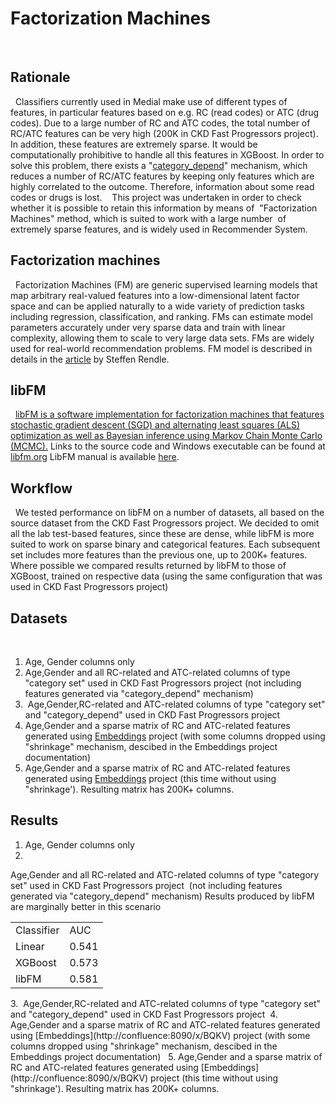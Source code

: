 # Factorization Machines
 
## Rationale
 
Classifiers currently used in Medial make use of different types of features, in particular features based on e.g. RC (read codes) or ATC (drug codes).
Due to a large number of RC and ATC codes, the total number of RC/ATC features can be very high (200K in CKD Fast Progressors project).
In addition, these features are extremely sparse.
It would be computationally prohibitive to handle all this features in XGBoost.
In order to solve this problem, there exists a "[category_depend](/Infrastructure%20Home%20Page/Feature%20Generator%20Practical%20Guide)" mechanism, which reduces a number of RC/ATC features by keeping only features which are highly correlated to the outcome.
Therefore, information about some read codes or drugs is lost. 
 
This project was undertaken in order to check whether it is possible to retain this information by means of  "Factorization Machines" method,
which is suited to work with a large number  of extremely sparse features, and is widely used in Recommender System. 
 
## Factorization machines
 
Factorization Machines (FM) are generic supervised learning models that map arbitrary real-valued features into a low-dimensional latent factor space and can be applied naturally to a wide variety of prediction tasks including regression, classification, and ranking. FMs can estimate model parameters accurately under very sparse data and train with linear complexity, allowing them to scale to very large data sets. FMs are widely used for real-world recommendation problems.
FM model is described in details in the [article](https://www.csie.ntu.edu.tw/~b97053/paper/Rendle2010FM.pdf) by Steffen Rendle.
## libFM
 
[libFM is a software implementation for factorization machines that features stochastic gradient descent (SGD) and alternating least squares (ALS) optimization as well as Bayesian inference using Markov Chain Monte Carlo (MCMC).](http://www.libfm.org/)
Links to the source code and Windows executable can be found at [libfm.org](http://www.libfm.org/)
LibFM manual is available [here](http://www.libfm.org/libfm-1.42.manual.pdf).
## Workflow
 
We tested performance on libFM on a number of datasets, all based on the source dataset from the CKD Fast Progressors project.
We decided to omit all the lab test-based features, since these are dense, while libFM is more suited to work on sparse binary and categorical features.
Each subsequent set includes more features than the previous one, up to 200K+ features.
Where possible we compared results returned by libFM to those of XGBoost, trained on respective data (using the same configuration that was used in CKD Fast Progressors project)
## Datasets
 
1. Age, Gender columns only
2. Age,Gender and all RC-related and ATC-related columns of type "category set" used in CKD Fast Progressors project (not including features generated via "category_depend" mechanism)
3.  Age,Gender,RC-related and ATC-related columns of type "category set" and "category_depend" used in CKD Fast Progressors project 
4. Age,Gender and a sparse matrix of RC and ATC-related features generated using [Embeddings](http://confluence:8090/x/BQKV) project (with some columns dropped using "shrinkage" mechanism, descibed in the Embeddings project documentation)  
5. Age,Gender and a sparse matrix of RC and ATC-related features generated using [Embeddings](http://confluence:8090/x/BQKV) project (this time without using "shrinkage'). Resulting matrix has 200K+ columns.
## Results
1. Age, Gender columns only
2. 
Age,Gender and all RC-related and ATC-related columns of type "category set" used in CKD Fast Progressors project 
(not including features generated via "category_depend" mechanism)
Results produced by libFM are marginally better in this scenario
<table><tbody>
<tr>
<td>Classifier</td>
<td>AUC</td>
</tr>
<tr>
<td>Linear</td>
<td>0.541</td>
</tr>
<tr>
<td>XGBoost</td>
<td>0.573</td>
</tr>
<tr>
<td>libFM</td>
<td>0.581</td>
</tr>
</tbody></table>
3.  Age,Gender,RC-related and ATC-related columns of type "category set" and "category_depend" used in CKD Fast Progressors project 
4. Age,Gender and a sparse matrix of RC and ATC-related features generated using [Embeddings](http://confluence:8090/x/BQKV) project (with some columns dropped using "shrinkage" mechanism, descibed in the Embeddings project documentation)  
5. Age,Gender and a sparse matrix of RC and ATC-related features generated using [Embeddings](http://confluence:8090/x/BQKV) project (this time without using "shrinkage'). Resulting matrix has 200K+ columns.
 
 
 
 
 
